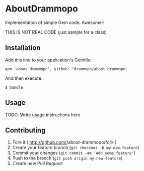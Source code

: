 # AboutDrammopo

Implementation of simple Gem code. Awesomer!

THIS IS NOT REAL CODE (just sample for a class)

## Installation

Add this line to your application's Gemfile:

    gem 'about_drammopo', github: "drammopo/about_drammopo"

And then execute:

    $ bundle

## Usage

TODO: Write usage instructions here

## Contributing

1. Fork it ( http://github.com/<my-github-username>/about-drammopo/fork )
2. Create your feature branch (`git checkout -b my-new-feature`)
3. Commit your changes (`git commit -am 'Add some feature'`)
4. Push to the branch (`git push origin my-new-feature`)
5. Create new Pull Request
